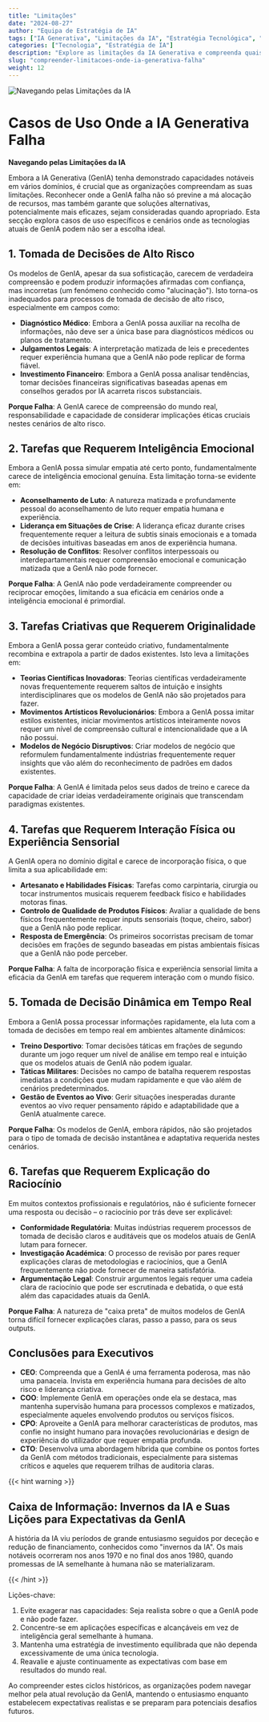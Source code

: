 ```yaml
---
title: "Limitações"
date: "2024-08-27"
author: "Equipa de Estratégia de IA"
tags: ["IA Generativa", "Limitações da IA", "Estratégia Tecnológica", "Implementação de IA"]
categories: ["Tecnologia", "Estratégia de IA"]
description: "Explore as limitações da IA Generativa e compreenda quais os casos de uso mais adequados para abordagens tradicionais, permitindo uma tomada de decisão mais informada na adoção de IA."
slug: "compreender-limitacoes-onde-ia-generativa-falha"
weight: 12
---
```


![Navegando pelas Limitações da IA](/12.png)

# Casos de Uso Onde a IA Generativa Falha
**Navegando pelas Limitações da IA**

Embora a IA Generativa (GenIA) tenha demonstrado capacidades notáveis em vários domínios, é crucial que as organizações compreendam as suas limitações. Reconhecer onde a GenIA falha não só previne a má alocação de recursos, mas também garante que soluções alternativas, potencialmente mais eficazes, sejam consideradas quando apropriado. Esta secção explora casos de uso específicos e cenários onde as tecnologias atuais de GenIA podem não ser a escolha ideal.

## 1. Tomada de Decisões de Alto Risco

Os modelos de GenIA, apesar da sua sofisticação, carecem de verdadeira compreensão e podem produzir informações afirmadas com confiança, mas incorretas (um fenómeno conhecido como "alucinação"). Isto torna-os inadequados para processos de tomada de decisão de alto risco, especialmente em campos como:

- **Diagnóstico Médico**: Embora a GenIA possa auxiliar na recolha de informações, não deve ser a única base para diagnósticos médicos ou planos de tratamento.
- **Julgamentos Legais**: A interpretação matizada de leis e precedentes requer experiência humana que a GenIA não pode replicar de forma fiável.
- **Investimento Financeiro**: Embora a GenIA possa analisar tendências, tomar decisões financeiras significativas baseadas apenas em conselhos gerados por IA acarreta riscos substanciais.

**Porque Falha**: A GenIA carece de compreensão do mundo real, responsabilidade e capacidade de considerar implicações éticas cruciais nestes cenários de alto risco.

## 2. Tarefas que Requerem Inteligência Emocional

Embora a GenIA possa simular empatia até certo ponto, fundamentalmente carece de inteligência emocional genuína. Esta limitação torna-se evidente em:

- **Aconselhamento de Luto**: A natureza matizada e profundamente pessoal do aconselhamento de luto requer empatia humana e experiência.
- **Liderança em Situações de Crise**: A liderança eficaz durante crises frequentemente requer a leitura de subtis sinais emocionais e a tomada de decisões intuitivas baseadas em anos de experiência humana.
- **Resolução de Conflitos**: Resolver conflitos interpessoais ou interdepartamentais requer compreensão emocional e comunicação matizada que a GenIA não pode fornecer.

**Porque Falha**: A GenIA não pode verdadeiramente compreender ou reciprocar emoções, limitando a sua eficácia em cenários onde a inteligência emocional é primordial.

## 3. Tarefas Criativas que Requerem Originalidade

Embora a GenIA possa gerar conteúdo criativo, fundamentalmente recombina e extrapola a partir de dados existentes. Isto leva a limitações em:

- **Teorias Científicas Inovadoras**: Teorias científicas verdadeiramente novas frequentemente requerem saltos de intuição e insights interdisciplinares que os modelos de GenIA não são projetados para fazer.
- **Movimentos Artísticos Revolucionários**: Embora a GenIA possa imitar estilos existentes, iniciar movimentos artísticos inteiramente novos requer um nível de compreensão cultural e intencionalidade que a IA não possui.
- **Modelos de Negócio Disruptivos**: Criar modelos de negócio que reformulem fundamentalmente indústrias frequentemente requer insights que vão além do reconhecimento de padrões em dados existentes.

**Porque Falha**: A GenIA é limitada pelos seus dados de treino e carece da capacidade de criar ideias verdadeiramente originais que transcendam paradigmas existentes.

## 4. Tarefas que Requerem Interação Física ou Experiência Sensorial

A GenIA opera no domínio digital e carece de incorporação física, o que limita a sua aplicabilidade em:

- **Artesanato e Habilidades Físicas**: Tarefas como carpintaria, cirurgia ou tocar instrumentos musicais requerem feedback físico e habilidades motoras finas.
- **Controlo de Qualidade de Produtos Físicos**: Avaliar a qualidade de bens físicos frequentemente requer inputs sensoriais (toque, cheiro, sabor) que a GenIA não pode replicar.
- **Resposta de Emergência**: Os primeiros socorristas precisam de tomar decisões em frações de segundo baseadas em pistas ambientais físicas que a GenIA não pode perceber.

**Porque Falha**: A falta de incorporação física e experiência sensorial limita a eficácia da GenIA em tarefas que requerem interação com o mundo físico.

## 5. Tomada de Decisão Dinâmica em Tempo Real

Embora a GenIA possa processar informações rapidamente, ela luta com a tomada de decisões em tempo real em ambientes altamente dinâmicos:

- **Treino Desportivo**: Tomar decisões táticas em frações de segundo durante um jogo requer um nível de análise em tempo real e intuição que os modelos atuais de GenIA não podem igualar.
- **Táticas Militares**: Decisões no campo de batalha requerem respostas imediatas a condições que mudam rapidamente e que vão além de cenários predeterminados.
- **Gestão de Eventos ao Vivo**: Gerir situações inesperadas durante eventos ao vivo requer pensamento rápido e adaptabilidade que a GenIA atualmente carece.

**Porque Falha**: Os modelos de GenIA, embora rápidos, não são projetados para o tipo de tomada de decisão instantânea e adaptativa requerida nestes cenários.

## 6. Tarefas que Requerem Explicação do Raciocínio

Em muitos contextos profissionais e regulatórios, não é suficiente fornecer uma resposta ou decisão – o raciocínio por trás deve ser explicável:

- **Conformidade Regulatória**: Muitas indústrias requerem processos de tomada de decisão claros e auditáveis que os modelos atuais de GenIA lutam para fornecer.
- **Investigação Académica**: O processo de revisão por pares requer explicações claras de metodologias e raciocínios, que a GenIA frequentemente não pode fornecer de maneira satisfatória.
- **Argumentação Legal**: Construir argumentos legais requer uma cadeia clara de raciocínio que pode ser escrutinada e debatida, o que está além das capacidades atuais da GenIA.

**Porque Falha**: A natureza de "caixa preta" de muitos modelos de GenIA torna difícil fornecer explicações claras, passo a passo, para os seus outputs.

## Conclusões para Executivos

- **CEO**: Compreenda que a GenIA é uma ferramenta poderosa, mas não uma panaceia. Invista em experiência humana para decisões de alto risco e liderança criativa.
- **COO**: Implemente GenIA em operações onde ela se destaca, mas mantenha supervisão humana para processos complexos e matizados, especialmente aqueles envolvendo produtos ou serviços físicos.
- **CPO**: Aproveite a GenIA para melhorar características de produtos, mas confie no insight humano para inovações revolucionárias e design de experiência do utilizador que requer empatia profunda.
- **CTO**: Desenvolva uma abordagem híbrida que combine os pontos fortes da GenIA com métodos tradicionais, especialmente para sistemas críticos e aqueles que requerem trilhas de auditoria claras.

{{< hint warning >}}

## Caixa de Informação: Invernos da IA e Suas Lições para Expectativas da GenIA

A história da IA viu períodos de grande entusiasmo seguidos por deceção e redução de financiamento, conhecidos como "invernos da IA". Os mais notáveis ocorreram nos anos 1970 e no final dos anos 1980, quando promessas de IA semelhante à humana não se materializaram.

{{< /hint >}}

Lições-chave:
1. Evite exagerar nas capacidades: Seja realista sobre o que a GenIA pode e não pode fazer.
2. Concentre-se em aplicações específicas e alcançáveis em vez de inteligência geral semelhante à humana.
3. Mantenha uma estratégia de investimento equilibrada que não dependa excessivamente de uma única tecnologia.
4. Reavalie e ajuste continuamente as expectativas com base em resultados do mundo real.

Ao compreender estes ciclos históricos, as organizações podem navegar melhor pela atual revolução da GenIA, mantendo o entusiasmo enquanto estabelecem expectativas realistas e se preparam para potenciais desafios futuros.